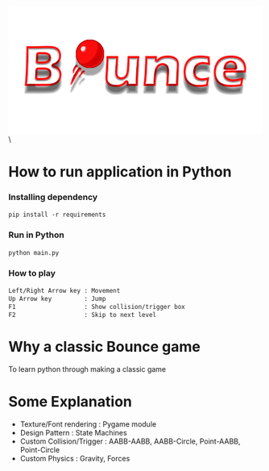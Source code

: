 ![Game Title](https://github.com/MrHunte96/Bounce_In_Python/blob/main/Assets/Title.png) \

# How to run application in Python
### Installing dependency
```
pip install -r requirements
```
### Run in Python
```
python main.py
```
### How to play
```
Left/Right Arrow key : Movement
Up Arrow key         : Jump
F1                   : Show collision/trigger box
F2                   : Skip to next level
```
# Why a classic Bounce game
To learn python through making a classic game

# Some Explanation
- Texture/Font rendering : Pygame module
- Design Pattern : State Machines 
- Custom Collision/Trigger : AABB-AABB, AABB-Circle, Point-AABB, Point-Circle
- Custom Physics : Gravity, Forces
